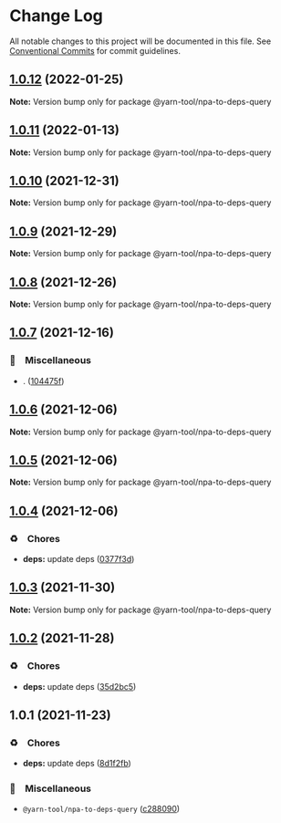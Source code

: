 # Change Log

All notable changes to this project will be documented in this file.
See [Conventional Commits](https://conventionalcommits.org) for commit guidelines.

## [1.0.12](https://github.com/bluelovers/ws-yarn-workspaces/compare/@yarn-tool/npa-to-deps-query@1.0.11...@yarn-tool/npa-to-deps-query@1.0.12) (2022-01-25)

**Note:** Version bump only for package @yarn-tool/npa-to-deps-query





## [1.0.11](https://github.com/bluelovers/ws-yarn-workspaces/compare/@yarn-tool/npa-to-deps-query@1.0.10...@yarn-tool/npa-to-deps-query@1.0.11) (2022-01-13)

**Note:** Version bump only for package @yarn-tool/npa-to-deps-query





## [1.0.10](https://github.com/bluelovers/ws-yarn-workspaces/compare/@yarn-tool/npa-to-deps-query@1.0.9...@yarn-tool/npa-to-deps-query@1.0.10) (2021-12-31)

**Note:** Version bump only for package @yarn-tool/npa-to-deps-query





## [1.0.9](https://github.com/bluelovers/ws-yarn-workspaces/compare/@yarn-tool/npa-to-deps-query@1.0.8...@yarn-tool/npa-to-deps-query@1.0.9) (2021-12-29)

**Note:** Version bump only for package @yarn-tool/npa-to-deps-query





## [1.0.8](https://github.com/bluelovers/ws-yarn-workspaces/compare/@yarn-tool/npa-to-deps-query@1.0.7...@yarn-tool/npa-to-deps-query@1.0.8) (2021-12-26)

**Note:** Version bump only for package @yarn-tool/npa-to-deps-query





## [1.0.7](https://github.com/bluelovers/ws-yarn-workspaces/compare/@yarn-tool/npa-to-deps-query@1.0.6...@yarn-tool/npa-to-deps-query@1.0.7) (2021-12-16)


### 🔖　Miscellaneous

* . ([104475f](https://github.com/bluelovers/ws-yarn-workspaces/commit/104475f2baa62e53dcc4cd6f3fb3a425cba1c88d))





## [1.0.6](https://github.com/bluelovers/ws-yarn-workspaces/compare/@yarn-tool/npa-to-deps-query@1.0.5...@yarn-tool/npa-to-deps-query@1.0.6) (2021-12-06)

**Note:** Version bump only for package @yarn-tool/npa-to-deps-query





## [1.0.5](https://github.com/bluelovers/ws-yarn-workspaces/compare/@yarn-tool/npa-to-deps-query@1.0.4...@yarn-tool/npa-to-deps-query@1.0.5) (2021-12-06)

**Note:** Version bump only for package @yarn-tool/npa-to-deps-query





## [1.0.4](https://github.com/bluelovers/ws-yarn-workspaces/compare/@yarn-tool/npa-to-deps-query@1.0.3...@yarn-tool/npa-to-deps-query@1.0.4) (2021-12-06)


### ♻️　Chores

* **deps:** update deps ([0377f3d](https://github.com/bluelovers/ws-yarn-workspaces/commit/0377f3da359fd07fb6cfaa86accaefaef993036c))





## [1.0.3](https://github.com/bluelovers/ws-yarn-workspaces/compare/@yarn-tool/npa-to-deps-query@1.0.2...@yarn-tool/npa-to-deps-query@1.0.3) (2021-11-30)

**Note:** Version bump only for package @yarn-tool/npa-to-deps-query





## [1.0.2](https://github.com/bluelovers/ws-yarn-workspaces/compare/@yarn-tool/npa-to-deps-query@1.0.1...@yarn-tool/npa-to-deps-query@1.0.2) (2021-11-28)


### ♻️　Chores

* **deps:** update deps ([35d2bc5](https://github.com/bluelovers/ws-yarn-workspaces/commit/35d2bc557a8f73fd8638b073dedc189e5423c52e))





## 1.0.1 (2021-11-23)


### ♻️　Chores

* **deps:** update deps ([8d1f2fb](https://github.com/bluelovers/ws-yarn-workspaces/commit/8d1f2fbb2782cdcdcf72e56131ea047bc0c30298))


### 🔖　Miscellaneous

* `@yarn-tool/npa-to-deps-query` ([c288090](https://github.com/bluelovers/ws-yarn-workspaces/commit/c2880907ca72c74307f093e503e3d10d21778e01))
